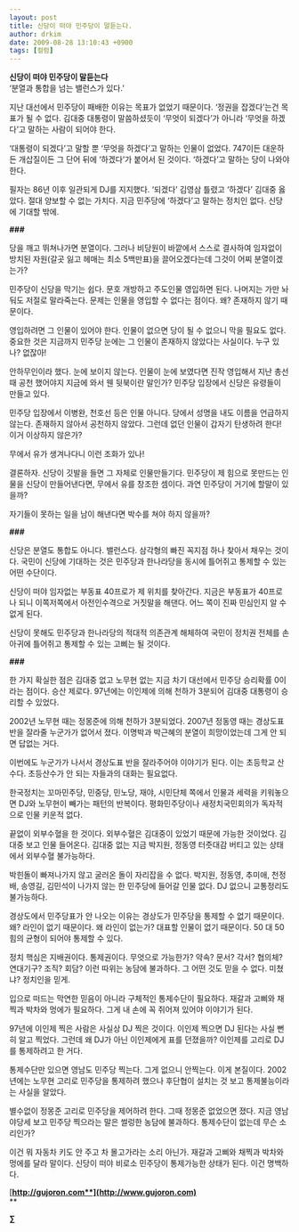 ```yaml
---
layout: post
title: 신당이 떠야 민주당이 말듣는다.
author: drkim
date: 2009-08-28 13:10:43 +0900
tags: [컬럼]
---
```

**신당이 떠야 민주당이 말듣는다**  
‘분열과 통합을 넘는 밸런스가 있다.’

지난 대선에서 민주당이 패배한 이유는 목표가 없었기 때문이다. ‘정권을 잡겠다’는건 목표가 될 수 없다. 김대중 대통령이 말씀하셨듯이 ‘무엇이 되겠다’가 아니라 ‘무엇을 하겠다’고 말하는 사람이 되어야 한다.

‘대통령이 되겠다’고 말할 뿐 ‘무엇을 하겠다’고 말하는 인물이 없었다. 747이든 대운하든 개삽질이든 그 단어 뒤에 ‘하겠다’가 붙어서 된 것이다. ‘하겠다’고 말하는 당이 나와야 한다.

필자는 86년 이후 일관되게 DJ를 지지했다. ‘되겠다’ 김영삼 틀렸고 ‘하겠다’ 김대중 옳았다. 절대 양보할 수 없는 가치다. 지금 민주당에 ‘하겠다’고 말하는 정치인 없다. 신당에 기대할 밖에.

**###**

당을 깨고 뛰쳐나가면 분열이다. 그러나 비당원이 바깥에서 스스로 결사하여 임자없이 방치된 자원(갈곳 잃고 헤매는 최소 5백만표)을 끌어오겠다는데 그것이 어찌 분열이겠는가?

민주당이 신당을 막기는 쉽다. 문호 개방하고 주도인물 영입하면 된다. 나머지는 가만 놔둬도 저절로 말라죽는다. 문제는 인물을 영입할 수 없다는 점이다. 왜? 존재하지 않기 때문이다. 

영입하려면 그 인물이 있어야 한다. 인물이 없으면 당이 될 수 없으니 막을 필요도 없다. 중요한 것은 지금까지 민주당 눈에는 그 인물이 존재하지 않았다는 사실이다. 누구 있나? 없잖아! 

안하무인이라 했다. 눈에 보이지 않는다. 인물이 눈에 보였다면 진작 영입해서 지난 총선때 공천 했어야지 지금에 와서 웬 뒷북이란 말인가? 민주당 입장에서 신당은 유령들이 만들고 있다. 

민주당 입장에서 이병완, 천호선 등은 인물 아니다. 당에서 성명을 내도 이름을 언급하지 않는다. 존재하지 않아서 공천하지 않았다. 그런데 없던 인물이 갑자기 탄생하려 한다! 이거 이상하지 않은가? 

무에서 유가 생겨나다니 이런 조화가 있나! 

결론하자. 신당이 깃발을 들면 그 자체로 인물만들기다. 민주당이 제 힘으로 못만드는 인물을 신당이 만들어낸다면, 무에서 유를 창조한 셈이다. 과연 민주당이 거기에 할말이 있을까? 

자기들이 못하는 일을 남이 해낸다면 박수를 쳐야 하지 않을까? 

**###**

신당은 분열도 통합도 아니다. 밸런스다. 삼각형의 빠진 꼭지점 하나 찾아서 채우는 것이다. 국민이 신당에 기대하는 것은 민주당과 한나라당을 동시에 틀어쥐고 통제할 수 있는 어떤 수단이다. 

신당이 떠야 임자없는 부동표 40프로가 제 위치를 찾아간다. 지금은 부동표가 40프로나 되니 이쪽저쪽에서 아전인수격으로 거짓말을 해댄다. 어느 쪽이 진짜 민심인지 알 수 없게 된다. 

신당이 못해도 민주당과 한나라당의 적대적 의존관계 해체하여 국민이 정치권 전체를 손아귀에 틀어쥐고 통제할 수 있는 고삐는 될 것이다. 

**###**

한 가지 확실한 점은 김대중 없고 노무현 없는 지금 차기 대선에서 민주당 승리확률 0이라는 점이다. 승산 제로다. 97년에는 이인제에 의해 천하가 3분되어 김대중 대통령이 승리할 수 있었다. 

2002년 노무현 때는 정몽준에 의해 천하가 3분되었다. 2007년 정동영 때는 경상도표 반을 잘라줄 누군가가 없어서 졌다. 이명박과 박근혜의 분열이 희망이었는데 그게 안 되면 답없는 거다. 

이번에도 누군가가 나서서 경상도표 반을 잘라주어야 이야기가 된다. 이는 초등학교 산수다. 초등산수가 안 되는 자들과의 대화는 필요없다. 

한국정치는 꼬마민주당, 민중당, 민노당, 재야, 시민단체 쪽에서 인물과 세력을 키워놓으면 DJ와 노무현이 빼가는 패턴의 반복이다. 평화민주당이나 새정치국민회의가 독자적으로 인물 키운적 없다. 

끝없이 외부수혈을 한 것이다. 외부수혈은 김대중이 있었기 때문에 가능한 것이었다. 김대중 보고 인물 들어온다. 김대중 없는 지금 박지원, 정동영 터줏대감 버티고 있는 상태에서 외부수혈 불가능하다.

박힌돌이 빠져나가지 않고 굴러온 돌이 자리잡을 수 없다. 박지원, 정동영, 추미애, 천정배, 송영길, 김민석이 나가지 않는 한 민주당에 들어갈 인물 없다. DJ 없으니 교통정리도 불가능하다.

경상도에서 민주당표가 안 나오는 이유는 경상도가 민주당을 통제할 수 없기 때문이다. 왜? 라인이 없기 때문이다. 왜 라인이 없는가? 대표할 인물이 없기 때문이다. 50 대 50 힘의 균형이 되어야 통제할 수 있다. 

정치 핵심은 지배권이다. 통제권이다. 무엇으로 가능한가? 약속? 문서? 각서? 협의체? 연대기구? 조직? 회담? 이런 따위는 농담에 불과하다. 그 어떤 것도 믿을 수 없다. 미쳤냐? 정치인을 믿게.

입으로 떠드는 막연한 믿음이 아니라 구체적인 통제수단이 필요하다. 재갈과 고삐와 채찍과 박차와 멍에가 필요하다. 그게 내 손에 꼭 쥐어져 있어야 이야기가 된다.

97년에 이인제 찍은 사람은 사실상 DJ 찍은 것이다. 이인제 찍으면 DJ 된다는 사실 뻔히 알고 찍었다. 그런데 왜 DJ가 아닌 이인제에게 표를 던졌을까? 이인제를 고리로 DJ를 통제하려고 한 거다.

통제수단만 있으면 영남도 민주당 찍는다. 그게 없으니 안찍는다. 이게 본질이다. 2002년에는 노무현 고리로 민주당을 통제하려 했으나 후단협이 설치는 것 보고 통제불능이라는 사실을 알았다. 

별수없이 정몽준 고리로 민주당을 제어하려 한다. 그때 정몽준 없었으면 졌다. 지금 영남야당세 보고 민주당 찍으라는 말은 썰렁한 농담에 불과하다. 통제수단이 없는데 무슨 소리인가? 

이건 뭐 자동차 키도 안 주고 차 몰고가라는 소리 아닌가. 재갈과 고삐와 채찍과 박차와 멍에를 달라 말이다. 신당이 떠야 비로소 민주당이 통제가능한 상태가 된다. 이건 명백하다. 







[**http://gujoron.com**](http://www.gujoron.com)**  
** 

**∑**